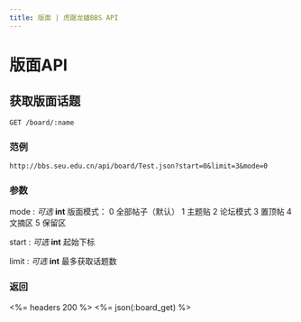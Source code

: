 ```yaml
---
title: 版面 | 虎踞龙蟠BBS API
---
```


# 版面API

## 获取版面话题

    GET /board/:name

### 范例

    http://bbs.seu.edu.cn/api/board/Test.json?start=0&limit=3&mode=0

### 参数

mode
: _可选_ **int** 版面模式：
  0 全部帖子（默认）
  1 主题贴
  2 论坛模式
  3 置顶帖
  4 文摘区
  5 保留区

start
: _可选_ **int** 起始下标

limit
: _可选_ **int** 最多获取话题数

### 返回

<%= headers 200 %>
<%= json(:board_get) %>

